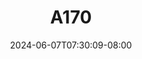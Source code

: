 --- 
title: "A170"
description: "streaming   A170 full durasi panjang  "
date: 2024-06-07T07:30:09-08:00
file_code: "57d1p4bbosz8"
draft: false
cover: "5v8o6s09ehg0htx2.jpg"
tags: ["indo", "bokep-indo", "bokep-viral", "bokep-ig"]
length: 149
fld_id: "1483208"
foldername: "Aesa"
categories: ["Aesa"]
views: 0
---